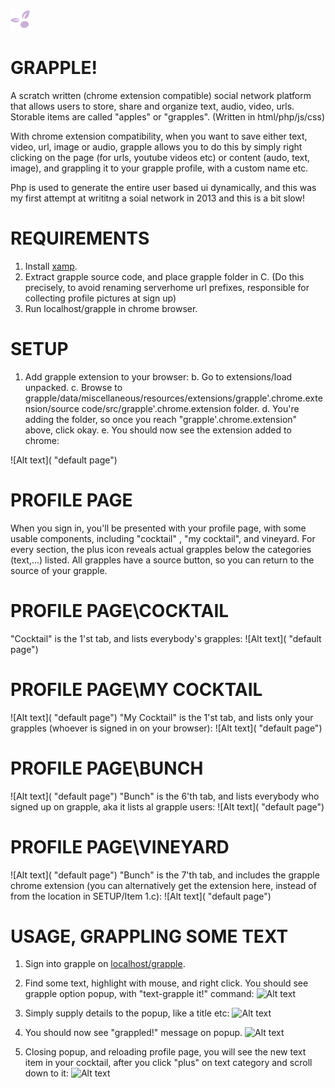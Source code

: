 ![Alt text](https://github.com/JordanMicahBennett/Grapple/blob/master/data/images/core/grapple.favicon.png "default page")



GRAPPLE!
============================================

A scratch written (chrome extension compatible) social network platform that allows users to store, share and organize text, audio, video, urls. Storable items are called "apples" or "grapples". (Written in html/php/js/css)

With chrome extension compatibility, when you want to save either text, video, url, image or audio, grapple allows you to do this by simply right clicking on the page (for urls, youtube videos etc) or content (audo, text, image), and grappling it to your grapple profile, with a custom name etc.

Php is used to generate the entire user based ui dynamically, and this was my first attempt at writitng a soial network in 2013 and this is a bit slow!




REQUIREMENTS
============================================

1. Install [xamp](https://www.apachefriends.org/index.html).
2. Extract grapple source code, and place grapple folder in C. (Do this precisely, to avoid renaming serverhome url prefixes, responsible for collecting profile pictures at sign up)
3. Run localhost/grapple in chrome browser.



SETUP
============================================
1. Add grapple extension to your browser:
b. Go to extensions/load unpacked.
c. Browse to grapple/data/miscellaneous/resources/extensions/grapple'.chrome.extension/source code/src/grapple'.chrome.extension folder.
d. You're adding the folder, so once you reach "grapple'.chrome.extension" above, click okay.
e. You should now see the extension added to chrome:

![Alt text]( "default page")



PROFILE PAGE
============================================
When you sign in, you'll be presented with your profile page, with some usable components, including "cocktail" , "my cocktail", and vineyard. For every section, the plus icon reveals actual grapples below the categories (text,...) listed. All grapples have a source button, so you can return to the source of your grapple.

PROFILE PAGE\COCKTAIL
============================================
"Cocktail" is the 1'st tab, and lists everybody's grapples:
![Alt text]( "default page")


PROFILE PAGE\MY COCKTAIL
============================================
![Alt text]( "default page")
"My Cocktail" is the 1'st tab, and lists only your grapples (whoever is signed in on your browser):
![Alt text]( "default page")

PROFILE PAGE\BUNCH
============================================
![Alt text]( "default page")
"Bunch" is the 6'th tab, and lists everybody who signed up on grapple, aka it lists al grapple users:
![Alt text]( "default page")


PROFILE PAGE\VINEYARD
============================================
![Alt text]( "default page")
"Bunch" is the 7'th tab, and includes the grapple chrome extension (you can alternatively get the extension here, instead of from the location in SETUP/Item 1.c):
![Alt text]( "default page")


USAGE, GRAPPLING SOME TEXT
============================================

1. Sign into grapple on [localhost/grapple](http://localhost/grapple/).

2. Find some text, highlight with mouse, and right click. You should see grapple option popup, with "text-grapple it!" command:
![Alt text]( usage_textGrapple_0 "default page")

3. Simply supply details to the popup, like a title etc:
![Alt text]( usage_textGrapple_1 "default page")

4. You should now see "grappled!" message on popup. 
![Alt text]( usage_textGrapple_2 "default page")

5. Closing popup, and reloading profile page, you will see the new text item in your cocktail, after you click "plus" on text category and scroll down to it:
![Alt text]( usage_textGrapple_3 "default page")
